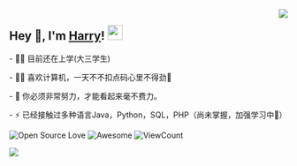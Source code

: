 <!--
**Rr210/Rr210** is a ✨ _special_ ✨ repository because its `README.md` (this file) appears on your GitHub profile.

Here are some ideas to get you started:

- 🔭 I’m currently working on ...
- 🌱 I’m currently learning ...
- 👯 I’m looking to collaborate on ...
- 🤔 I’m looking for help with ...
- 💬 Ask me about ...
- 📫 How to reach me: ...
- 😄 Pronouns: ...
- ⚡ Fun fact: ...
-->

<img align="right" src="https://github-readme-stats.vercel.app/api?username=Rr210&show_icons=true&hide_border=true&icon_color=586069&title_color=a0a9af">
<h2>  Hey 👋, I'm <a href="https://mr90.top" target="_blank">Harry</a>! <img src="https://user-images.githubusercontent.com/5679180/79618120-0daffb80-80be-11ea-819e-d2b0fa904d07.gif" width="27px"></h2>
<p>- 👨‍🎓 目前还在上学(大三学生) </p>
<p>- 🕵️‍♂️ 喜欢计算机，一天不不扣点码心里不得劲🤗 </p>
<p>- 💬 你必须非常努力，才能看起来毫不费力。</p>
<p>- ⚡ 已经接触过多种语言Java，Python，SQL，PHP（尚未掌握，加强学习中💪）  </p>

![Open Source Love](https://badges.frapsoft.com/os/v2/open-source.svg?v=103)
![Awesome](https://cdn.rawgit.com/sindresorhus/awesome/d7305f38d29fed78fa85652e3a63e154dd8e8829/media/badge.svg)
![ViewCount](https://views.whatilearened.today/views/github/Rr210/Rr210.svg?cache=remove)


<img align="left" src="https://github-readme-stats.vercel.app/api/top-langs/?username=Rr210&show_icons=true&hide_border=true&icon_color=586069&title_color=a0a9af">

